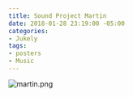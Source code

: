 ```yaml
---
title: Sound Project Martin
date: 2018-01-28 23:19:00 -05:00
categories:
- Jukely
tags:
- posters
- Music
---
```


![martin.png](/uploads/martin.png)